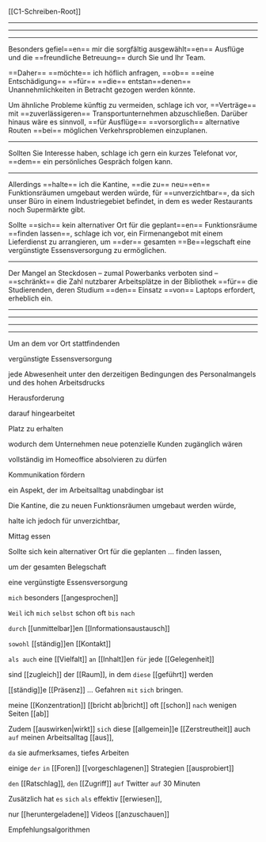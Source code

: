   [[C1-Schreiben-Root]] 

----
---
---

Besonders gefiel==en== mir die sorgfältig ausgewählt==en== Ausflüge und die ==freundliche Betreuung== durch Sie und Ihr Team.


==Daher== ==möchte== ich höflich anfragen, ==ob== ==eine Entschädigung== ==für== ==die== entstan==denen== Unannehmlichkeiten in Betracht gezogen werden könnte.


Um ähnliche Probleme künftig zu vermeiden, schlage ich vor, ==Verträge== mit ==zuverlässigeren== Transportunternehmen abzuschließen. Darüber hinaus wäre es sinnvoll, ==für Ausflüge== ==vorsorglich== alternative Routen ==bei== möglichen Verkehrsproblemen einzuplanen.


----


Sollten Sie Interesse haben, schlage ich gern ein kurzes Telefonat vor, ==dem== ein persönliches Gespräch folgen kann.


---

Allerdings ==halte== ich die Kantine, ==die zu== neu==en== Funktionsräumen umgebaut werden würde, für ==unverzichtbar==, da sich unser Büro in einem Industriegebiet befindet, in dem es weder Restaurants noch Supermärkte gibt.

Sollte ==sich== kein alternativer Ort für die geplant==en== Funktionsräume ==finden lassen==, schlage ich vor, ein Firmenangebot mit einem Lieferdienst zu arrangieren, um ==der== gesamten ==Be==legschaft eine vergünstigte Essensversorgung zu ermöglichen. 


---

Der Mangel an Steckdosen – zumal Powerbanks verboten sind – ==schränkt== die Zahl nutzbarer Arbeitsplätze in der Bibliothek ==für== die Studierenden, deren Studium ==den== Einsatz ==von== Laptops erfordert, erheblich ein.


----












----
---
---

Um an dem vor Ort stattfindenden

vergünstigte Essensversorgung

jede Abwesenheit unter den derzeitigen Bedingungen des Personalmangels und des hohen Arbeitsdrucks

Herausforderung

darauf hingearbeitet

Platz zu erhalten

wodurch dem Unternehmen neue potenzielle Kunden zugänglich wären

vollständig im Homeoffice absolvieren zu dürfen

Kommunikation fördern

ein Aspekt, der im Arbeitsalltag unabdingbar ist

Die Kantine, die zu neuen Funktionsräumen umgebaut werden würde, 

halte ich jedoch für unverzichtbar, 

Mittag essen

Sollte sich kein alternativer Ort für die geplanten ... finden lassen, 

um der gesamten Belegschaft 

eine vergünstigte Essensversorgung

`mich` besonders [[angesprochen]] 

`Weil` ich `mich` `selbst` schon oft `bis` `nach`

`durch` [[unmittelbar]]en [[Informationsaustausch]] 

`sowohl` [[ständig]]en [[Kontakt]] 

`als auch` eine [[Vielfalt]] `an` [[Inhalt]]en `für` jede [[Gelegenheit]]

sind [[zugleich]] der [[Raum]], in dem `diese` [[geführt]] werden 


 [[ständig]]e [[Präsenz]] ... Gefahren `mit` `sich` bringen. 

meine [[Konzentration]] [[bricht ab|bricht]] oft [[schon]] `nach` wenigen Seiten [[ab]]


Zudem [[auswirken|wirkt]] `sich` diese [[allgemein]]e [[Zerstreutheit]] auch `auf` meinen Arbeitsalltag [[aus]],

`da` sie aufmerksames, tiefes Arbeiten 

einige `der` `in` [[Foren]] [[vorgeschlagenen]] Strategien [[ausprobiert]]


`den` [[Ratschlag]], `den` [[Zugriff]] `auf` Twitter `auf` 30 Minuten 

Zusätzlich hat `es` `sich` `als` effektiv [[erwiesen]], 

nur [[heruntergeladene]] Videos [[anzuschauen]]

Empfehlungsalgorithmen


